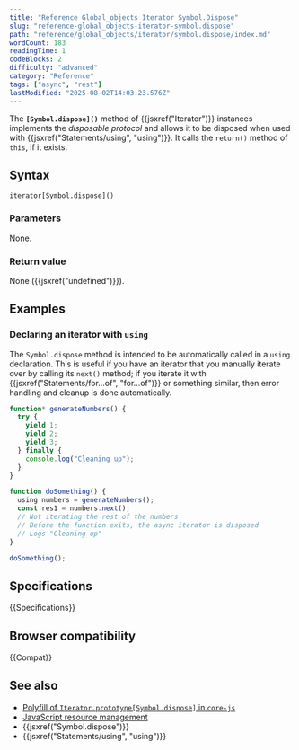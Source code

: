 ```yaml
---
title: "Reference Global_objects Iterator Symbol.Dispose"
slug: "reference-global_objects-iterator-symbol.dispose"
path: "reference/global_objects/iterator/symbol.dispose/index.md"
wordCount: 183
readingTime: 1
codeBlocks: 2
difficulty: "advanced"
category: "Reference"
tags: ["async", "rest"]
lastModified: "2025-08-02T14:03:23.576Z"
---
```



The **`[Symbol.dispose]()`** method of {{jsxref("Iterator")}} instances implements the _disposable protocol_ and allows it to be disposed when used with {{jsxref("Statements/using", "using")}}. It calls the `return()` method of `this`, if it exists.

## Syntax

```js-nolint
iterator[Symbol.dispose]()
```

### Parameters

None.

### Return value

None ({{jsxref("undefined")}}).

## Examples

### Declaring an iterator with `using`

The `Symbol.dispose` method is intended to be automatically called in a `using` declaration. This is useful if you have an iterator that you manually iterate over by calling its `next()` method; if you iterate it with {{jsxref("Statements/for...of", "for...of")}} or something similar, then error handling and cleanup is done automatically.

```js
function* generateNumbers() {
  try {
    yield 1;
    yield 2;
    yield 3;
  } finally {
    console.log("Cleaning up");
  }
}

function doSomething() {
  using numbers = generateNumbers();
  const res1 = numbers.next();
  // Not iterating the rest of the numbers
  // Before the function exits, the async iterator is disposed
  // Logs "Cleaning up"
}

doSomething();
```

## Specifications

{{Specifications}}

## Browser compatibility

{{Compat}}

## See also

- [Polyfill of `Iterator.prototype[Symbol.dispose]` in `core-js`](https://github.com/zloirock/core-js#explicit-resource-management)
- [JavaScript resource management](/en-US/docs/Web/JavaScript/Guide/Resource_management)
- {{jsxref("Symbol.dispose")}}
- {{jsxref("Statements/using", "using")}}
